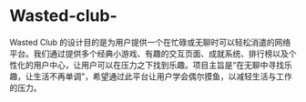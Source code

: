 # Wasted-club-
Wasted Club 的设计目的是为用户提供一个在忙碌或无聊时可以轻松消遣的网络平台。我们通过提供多个经典小游戏、有趣的交互页面、成就系统、排行榜以及个性化的用户中心，让用户可以在压力之下找到乐趣。项目主旨是“在无聊中寻找乐趣，让生活不再单调”，希望通过此平台让用户学会偶尔摸鱼，以减轻生活与工作的压力。
